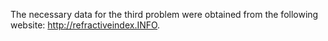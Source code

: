 The necessary data for the third problem were obtained from the following website: http://refractiveindex.INFO.
